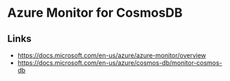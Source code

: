 
# Azure Monitor for CosmosDB

## Links

- https://docs.microsoft.com/en-us/azure/azure-monitor/overview
- https://docs.microsoft.com/en-us/azure/cosmos-db/monitor-cosmos-db

